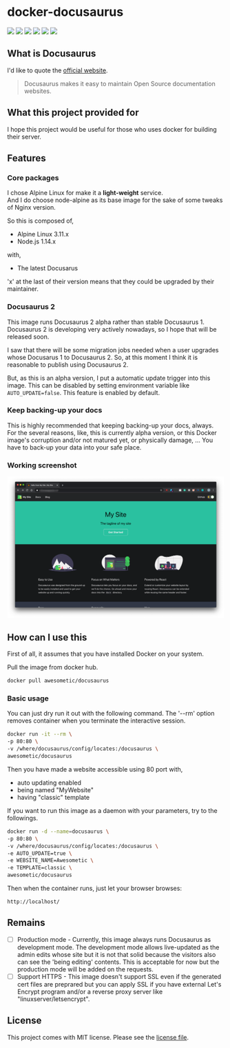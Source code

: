 # docker-docusaurus

![](https://img.shields.io/docker/automated/awesometic/docusaurus)
![](https://img.shields.io/docker/build/awesometic/docusaurus)
![](https://img.shields.io/microbadger/image-size/awesometic/docusaurus)
![](https://img.shields.io/microbadger/layers/awesometic/docusaurus)
![](https://img.shields.io/docker/pulls/awesometic/docusaurus)
![](https://img.shields.io/docker/stars/awesometic/docusaurus)

## What is Docusaurus

I'd like to quote the [official website](https://docusaurus.io/).  
> Docusaurus makes it easy to maintain Open Source documentation websites.

## What this project provided for

I hope this project would be useful for those who uses docker for building their server.  

## Features

### Core packages
I chose Alpine Linux for make it a **light-weight** service.  
And I do choose node-alpine as its base image for the sake of some tweaks of Nginx version.  

So this is composed of,

* Alpine Linux 3.11.x
* Node.js 1.14.x

with,

* The latest Docusarus

'x' at the last of their version means that they could be upgraded by their maintainer.

### Docusaurus 2

This image runs Docusaurus 2 alpha rather than stable Docusaurus 1. Docusaurus 2 is developing very actively nowadays, so I hope that will be released soon.

I saw that there will be some migration jobs needed when a user upgrades whose Docusarus 1 to Docusaurus 2. So, at this moment I think it is reasonable to publish using Docusaurus 2.

But, as this is an alpha version, I put a automatic update trigger into this image. This can be disabled by setting environment variable like `AUTO_UPDATE=false`. This feature is enabled by default.

### Keep backing-up your docs

This is highly recommended that keeping backing-up your docs, always. For the several reasons, like, this is currently alpha version, or this Docker image's corruption and/or not matured yet, or physically damage, ... You have to back-up your data into your safe place.

### Working screenshot

![homepage](docs/docusaurus2_homepage.png)

## How can I use this

First of all, it assumes that you have installed Docker on your system.  

Pull the image from docker hub.

```bash
docker pull awesometic/docusaurus
```

### Basic usage

You can just dry run it out with the following command. The '--rm' option removes container when you terminate the interactive session.

```bash
docker run -it --rm \
-p 80:80 \
-v /where/docusaurus/config/locates:/docusaurus \
awesometic/docusaurus
```

Then you have made a website accessible using 80 port with,
- auto updating enabled
- being named "MyWebsite"
- having "classic" template

If you want to run this image as a daemon with your parameters, try to the followings.

```bash
docker run -d --name=docusaurus \
-p 80:80 \
-v /where/docusaurus/config/locates:/docusaurus \
-e AUTO_UPDATE=true \
-e WEBSITE_NAME=Awesometic \
-e TEMPLATE=classic \
awesometic/docusaurus
```

Then when the container runs, just let your browser browses:

``` http
http://localhost/
```

## Remains

* [ ] Production mode - Currently, this image always runs Docusaurus as development mode. The development mode allows live-updated as the admin edits whose site but it is not that solid because the visitors also can see the 'being editing' contents. This is acceptable for now but the production mode will be added on the requests.
* [ ] Support HTTPS - This image doesn't support SSL even if the generated cert files are preprared but you can apply SSL if you have external Let's Encrypt program and/or a reverse proxy server like "linuxserver/letsencrypt".

## License

This project comes with MIT license. Please see the [license file](LICENSE).
